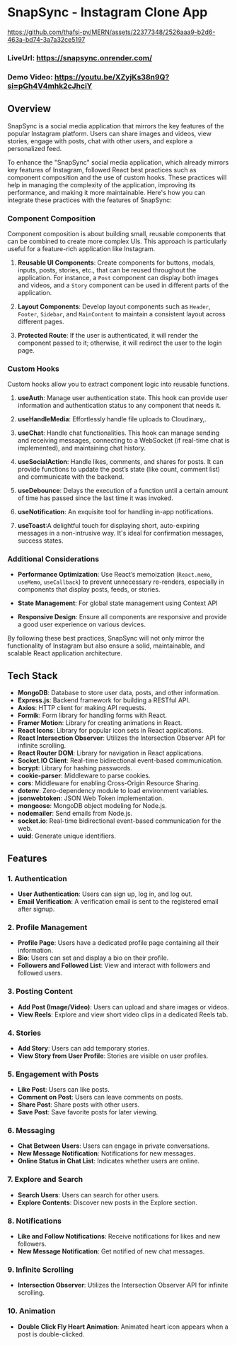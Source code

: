 
# SnapSync - Instagram Clone App
https://github.com/thafsi-pv/MERN/assets/22377348/2526aaa9-b2d6-463a-bd74-3a7a32ce5197

### LiveUrl: https://snapsync.onrender.com/

### Demo Video: https://youtu.be/XZyjKs38n9Q?si=pGh4V4mhk2cJhciY
<!-- [![Video](https://img.youtube.com/vi/XZyjKs38n9Q/0.jpg)](https://youtu.be/XZyjKs38n9Q?si=pGh4V4mhk2cJhciY) -->

## Overview

SnapSync is a social media application that mirrors the key features of the popular Instagram platform. Users can share images and videos, view stories, engage with posts, chat with other users, and explore a personalized feed.

To enhance the "SnapSync" social media application, which already mirrors key features of Instagram, followed React best practices such as component composition and the use of custom hooks. These practices will help in managing the complexity of the application, improving its performance, and making it more maintainable. Here's how you can integrate these practices with the features of SnapSync:

### Component Composition

Component composition is about building small, reusable components that can be combined to create more complex UIs. This approach is particularly useful for a feature-rich application like Instagram.

1. **Reusable UI Components**: Create components for buttons, modals, inputs, posts, stories, etc., that can be reused throughout the application. For instance, a `Post` component can display both images and videos, and a `Story` component can be used in different parts of the application.

2. **Layout Components**: Develop layout components such as `Header`, `Footer`, `Sidebar`, and `MainContent` to maintain a consistent layout across different pages.

3. **Protected Route**: If the user is authenticated, it will render the component passed to it; otherwise, it will redirect the user to the login page.

### Custom Hooks

Custom hooks allow you to extract component logic into reusable functions.

1. **useAuth**: Manage user authentication state. This hook can provide user information and authentication status to any component that needs it.

2. **useHandleMedia**:  Effortlessly handle file uploads to Cloudinary,.

3. **useChat**: Handle chat functionalities. This hook can manage sending and receiving messages, connecting to a WebSocket (if real-time chat is implemented), and maintaining chat history.

4. **useSocialAction**: Handle likes, comments, and shares for posts. It can provide functions to update the post’s state (like count, comment list) and communicate with the backend.

5. **useDebounce**: Delays the execution of a function until a certain amount of time has passed since the last time it was invoked.

6. **useNotification**: An exquisite tool for handling in-app notifications.

7. **useToast**:A delightful touch for displaying short, auto-expiring messages in a non-intrusive way. It's ideal for confirmation messages, success states.

### Additional Considerations

- **Performance Optimization**: Use React’s memoization (`React.memo`, `useMemo`, `useCallback`) to prevent unnecessary re-renders, especially in components that display posts, feeds, or stories.

- **State Management**: For global state management using Context API

- **Responsive Design**: Ensure all components are responsive and provide a good user experience on various devices.

By following these best practices, SnapSync will not only mirror the functionality of Instagram but also ensure a solid, maintainable, and scalable React application architecture.

## Tech Stack

- **MongoDB**: Database to store user data, posts, and other information.
- **Express.js**: Backend framework for building a RESTful API.
- **Axios**: HTTP client for making API requests.
- **Formik**: Form library for handling forms with React.
- **Framer Motion**: Library for creating animations in React.
- **React Icons**: Library for popular icon sets in React applications.
- **React Intersection Observer**: Utilizes the Intersection Observer API for infinite scrolling.
- **React Router DOM**: Library for navigation in React applications.
- **Socket.IO Client**: Real-time bidirectional event-based communication.
- **bcrypt**: Library for hashing passwords.
- **cookie-parser**: Middleware to parse cookies.
- **cors**: Middleware for enabling Cross-Origin Resource Sharing.
- **dotenv**: Zero-dependency module to load environment variables.
- **jsonwebtoken**: JSON Web Token implementation.
- **mongoose**: MongoDB object modeling for Node.js.
- **nodemailer**: Send emails from Node.js.
- **socket.io**: Real-time bidirectional event-based communication for the web.
- **uuid**: Generate unique identifiers.

## Features

### 1. Authentication

- **User Authentication**: Users can sign up, log in, and log out.
- **Email Verification**: A verification email is sent to the registered email after signup.

### 2. Profile Management

- **Profile Page**: Users have a dedicated profile page containing all their information.
- **Bio**: Users can set and display a bio on their profile.
- **Followers and Followed List**: View and interact with followers and followed users.

### 3. Posting Content

- **Add Post (Image/Video)**: Users can upload and share images or videos.
- **View Reels**: Explore and view short video clips in a dedicated Reels tab.

### 4. Stories

- **Add Story**: Users can add temporary stories.
- **View Story from User Profile**: Stories are visible on user profiles.

### 5. Engagement with Posts

- **Like Post**: Users can like posts.
- **Comment on Post**: Users can leave comments on posts.
- **Share Post**: Share posts with other users.
- **Save Post**: Save favorite posts for later viewing.

### 6. Messaging

- **Chat Between Users**: Users can engage in private conversations.
- **New Message Notification**: Notifications for new messages.
- **Online Status in Chat List**: Indicates whether users are online.

### 7. Explore and Search

- **Search Users**: Users can search for other users.
- **Explore Contents**: Discover new posts in the Explore section.

### 8. Notifications

- **Like and Follow Notifications**: Receive notifications for likes and new followers.
- **New Message Notification**: Get notified of new chat messages.

### 9. Infinite Scrolling

- **Intersection Observer**: Utilizes the Intersection Observer API for infinite scrolling.

### 10. Animation

- **Double Click Fly Heart Animation**: Animated heart icon appears when a post is double-clicked.

